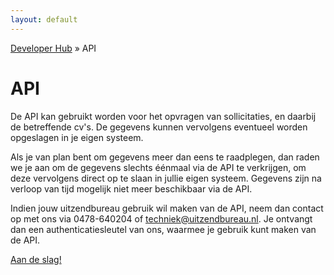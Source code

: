 ```yaml
---
layout: default
---
```


[Developer Hub](/) &raquo; API

# API

De API kan gebruikt worden voor het opvragen van sollicitaties, en daarbij de betreffende cv&#39;s. De gegevens kunnen vervolgens eventueel worden opgeslagen
in je eigen systeem.

Als je van plan bent om gegevens meer dan eens te raadplegen, dan raden we je aan om de gegevens slechts &eacute;&eacute;nmaal via de API te verkrijgen, om
deze vervolgens direct op te slaan in jullie eigen systeem. Gegevens zijn na verloop van tijd mogelijk niet meer beschikbaar via de API.

Indien jouw uitzendbureau gebruik wil maken van de API, neem dan contact op met ons via 0478-640204 of techniek@uitzendbureau.nl. Je ontvangt dan een
authenticatiesleutel van ons, waarmee je gebruik kunt maken van de API.

[Aan de slag!](/api/doc.html)
